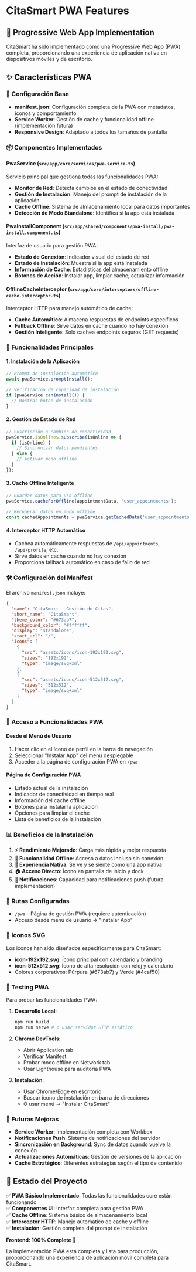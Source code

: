 # CitaSmart PWA Features

## 📱 Progressive Web App Implementation

CitaSmart ha sido implementado como una Progressive Web App (PWA) completa, proporcionando una experiencia de aplicación nativa en dispositivos móviles y de escritorio.

## ✨ Características PWA

### 🔧 Configuración Base
- **manifest.json**: Configuración completa de la PWA con metadatos, iconos y comportamiento
- **Service Worker**: Gestión de cache y funcionalidad offline (implementación futura)
- **Responsive Design**: Adaptado a todos los tamaños de pantalla

### 📦 Componentes Implementados

#### PwaService (`src/app/core/services/pwa.service.ts`)
Servicio principal que gestiona todas las funcionalidades PWA:

- **Monitor de Red**: Detecta cambios en el estado de conectividad
- **Gestión de Instalación**: Manejo del prompt de instalación de la aplicación
- **Cache Offline**: Sistema de almacenamiento local para datos importantes
- **Detección de Modo Standalone**: Identifica si la app está instalada

#### PwaInstallComponent (`src/app/shared/components/pwa-install/pwa-install.component.ts`)
Interfaz de usuario para gestión PWA:

- **Estado de Conexión**: Indicador visual del estado de red
- **Estado de Instalación**: Muestra si la app está instalada
- **Información de Cache**: Estadísticas del almacenamiento offline
- **Botones de Acción**: Instalar app, limpiar cache, actualizar información

#### OfflineCacheInterceptor (`src/app/core/interceptors/offline-cache.interceptor.ts`)
Interceptor HTTP para manejo automático de cache:

- **Cache Automático**: Almacena respuestas de endpoints específicos
- **Fallback Offline**: Sirve datos en cache cuando no hay conexión
- **Gestión Inteligente**: Solo cachea endpoints seguros (GET requests)

### 🎯 Funcionalidades Principales

#### 1. Instalación de la Aplicación
```typescript
// Prompt de instalación automático
await pwaService.promptInstall();

// Verificación de capacidad de instalación
if (pwaService.canInstall()) {
  // Mostrar botón de instalación
}
```

#### 2. Gestión de Estado de Red
```typescript
// Suscripción a cambios de conectividad
pwaService.isOnline$.subscribe(isOnline => {
  if (isOnline) {
    // Sincronizar datos pendientes
  } else {
    // Activar modo offline
  }
});
```

#### 3. Cache Offline Inteligente
```typescript
// Guardar datos para uso offline
pwaService.cacheForOffline(appointmentData, 'user_appointments');

// Recuperar datos en modo offline
const cachedAppointments = pwaService.getCachedData('user_appointments');
```

#### 4. Interceptor HTTP Automático
- Cachea automáticamente respuestas de `/api/appointments`, `/api/profile`, etc.
- Sirve datos en cache cuando no hay conexión
- Proporciona fallback automático en caso de fallo de red

### 🛠️ Configuración del Manifest

El archivo `manifest.json` incluye:

```json
{
  "name": "CitaSmart - Gestión de Citas",
  "short_name": "CitaSmart",
  "theme_color": "#673ab7",
  "background_color": "#ffffff",
  "display": "standalone",
  "start_url": "/",
  "icons": [
    {
      "src": "assets/icons/icon-192x192.svg",
      "sizes": "192x192",
      "type": "image/svg+xml"
    },
    {
      "src": "assets/icons/icon-512x512.svg", 
      "sizes": "512x512",
      "type": "image/svg+xml"
    }
  ]
}
```

### 🚀 Acceso a Funcionalidades PWA

#### Desde el Menú de Usuario
1. Hacer clic en el ícono de perfil en la barra de navegación
2. Seleccionar "Instalar App" del menú desplegable
3. Acceder a la página de configuración PWA en `/pwa`

#### Página de Configuración PWA
- Estado actual de la instalación
- Indicador de conectividad en tiempo real
- Información del cache offline
- Botones para instalar la aplicación
- Opciones para limpiar el cache
- Lista de beneficios de la instalación

### 📊 Beneficios de la Instalación

1. **⚡ Rendimiento Mejorado**: Carga más rápida y mejor respuesta
2. **🔌 Funcionalidad Offline**: Acceso a datos incluso sin conexión
3. **📱 Experiencia Nativa**: Se ve y se siente como una app nativa
4. **🏠 Acceso Directo**: Ícono en pantalla de inicio y dock
5. **🔔 Notificaciones**: Capacidad para notificaciones push (futura implementación)

### 🔄 Rutas Configuradas

- `/pwa` - Página de gestión PWA (requiere autenticación)
- Acceso desde menú de usuario → "Instalar App"

### 🎨 Iconos SVG

Los iconos han sido diseñados específicamente para CitaSmart:
- **icon-192x192.svg**: Ícono principal con calendario y branding
- **icon-512x512.svg**: Ícono de alta resolución con reloj y calendario
- Colores corporativos: Púrpura (#673ab7) y Verde (#4caf50)

### 🧪 Testing PWA

Para probar las funcionalidades PWA:

1. **Desarrollo Local**:
   ```bash
   npm run build
   npm run serve # o usar servidor HTTP estático
   ```

2. **Chrome DevTools**:
   - Abrir Application tab
   - Verificar Manifest
   - Probar modo offline en Network tab
   - Usar Lighthouse para auditoría PWA

3. **Instalación**:
   - Usar Chrome/Edge en escritorio
   - Buscar ícono de instalación en barra de direcciones
   - O usar menú → "Instalar CitaSmart"

### 🔮 Futuras Mejoras

- **Service Worker**: Implementación completa con Workbox
- **Notificaciones Push**: Sistema de notificaciones del servidor
- **Sincronización en Background**: Sync de datos cuando vuelve la conexión
- **Actualizaciones Automáticas**: Gestión de versiones de la aplicación
- **Cache Estratégico**: Diferentes estrategias según el tipo de contenido

## 🎯 Estado del Proyecto

✅ **PWA Básico Implementado**: Todas las funcionalidades core están funcionando  
✅ **Componentes UI**: Interfaz completa para gestión PWA  
✅ **Cache Offline**: Sistema básico de almacenamiento local  
✅ **Interceptor HTTP**: Manejo automático de cache y offline  
✅ **Instalación**: Gestión completa del prompt de instalación  

**Frontend: 100% Complete** 🎉

La implementación PWA está completa y lista para producción, proporcionando una experiencia de aplicación móvil completa para CitaSmart.
